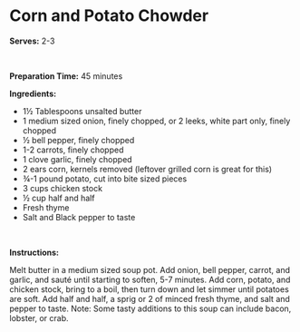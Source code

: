 Corn and Potato Chowder
=======================

**Serves:** 2-3

 

**Preparation Time:** 45 minutes

**Ingredients:**

-   1½ Tablespoons unsalted butter
-   1 medium sized onion, finely chopped, or 2 leeks, white part only, finely chopped
-   ½ bell pepper, finely chopped
-   1-2 carrots, finely chopped
-   1 clove garlic, finely chopped
-   2 ears corn, kernels removed (leftover grilled corn is great for this)
-   ¾-1 pound potato, cut into bite sized pieces
-   3 cups chicken stock
-   ½ cup half and half
-   Fresh thyme
-   Salt and Black pepper to taste

 

**Instructions:**

Melt butter in a medium sized soup pot. Add onion, bell pepper, carrot, and garlic, and sauté until starting to soften, 5-7 minutes. Add corn, potato, and chicken stock, bring to a boil, then turn down and let simmer until potatoes are soft. Add half and half, a sprig or 2 of minced fresh thyme, and salt and pepper to taste. Note: Some tasty additions to this soup can include bacon, lobster, or crab.
